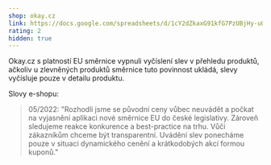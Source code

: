 ```yaml
---
shop: okay.cz
link: https://docs.google.com/spreadsheets/d/1cY2dZkaxG91kfG7PzUBjHy-uOTdL8cxu8WZj65bZcac/edit?usp=sharing
rating: 2
hidden: true
---
```


Okay.cz s platností EU směrnice vypnuli vyčíslení slev v přehledu produktů, ačkoliv u zlevněných produktů směrnice tuto povinnost ukládá, slevy vyčísluje pouze v detailu produktu.

Slovy e-shopu:

> 05/2022: "Rozhodli jsme se původní ceny vůbec neuvádět a počkat na vyjasnění aplikaci nové směrnice EU do české legislativy. Zároveň sledujeme reakce konkurence a best-practice na trhu. Vůči zákazníkům chceme být transparentní. Uvádění slev ponecháme pouze v situaci dynamického cenění a krátkodobých akcí formou kuponů."
